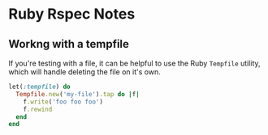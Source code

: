 # Ruby Rspec Notes

## Workng with a tempfile

If you're testing with a file, it can be helpful to use the Ruby `Tempfile` utility, which will handle deleting the file on it's own.

```ruby
let(:tempfile) do
  Tempfile.new('my-file').tap do |f|
    f.write('foo foo foo')
    f.rewind
  end
end
```